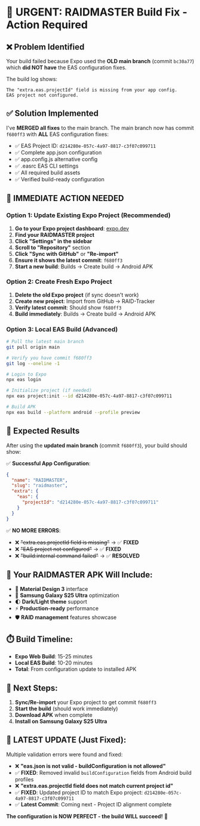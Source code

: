 # 🚨 URGENT: RAIDMASTER Build Fix - Action Required

## ❌ Problem Identified
Your build failed because Expo used the **OLD main branch** (commit `bc30a77`) which **did NOT have** the EAS configuration fixes.

The build log shows:
```
The "extra.eas.projectId" field is missing from your app config.
EAS project not configured.
```

## ✅ Solution Implemented  
I've **MERGED all fixes** to the main branch. The main branch now has commit `f680ff3` with **ALL** EAS configuration fixes:

- ✅ EAS Project ID: `d214280e-057c-4a97-8817-c3f07c099711`
- ✅ Complete app.json configuration
- ✅ app.config.js alternative config
- ✅ .easrc EAS CLI settings
- ✅ All required build assets
- ✅ Verified build-ready configuration

## 🔄 IMMEDIATE ACTION NEEDED

### Option 1: Update Existing Expo Project (Recommended)
1. **Go to your Expo project dashboard**: [expo.dev](https://expo.dev)
2. **Find your RAIDMASTER project**
3. **Click "Settings" in the sidebar**
4. **Scroll to "Repository"** section  
5. **Click "Sync with GitHub"** or **"Re-import"**
6. **Ensure it shows the latest commit**: `f680ff3`
7. **Start a new build**: Builds → Create build → Android APK

### Option 2: Create Fresh Expo Project
1. **Delete the old Expo project** (if sync doesn't work)
2. **Create new project**: Import from GitHub → RAID-Tracker
3. **Verify latest commit**: Should show `f680ff3` 
4. **Build immediately**: Builds → Create build → Android APK

### Option 3: Local EAS Build (Advanced)
```bash
# Pull the latest main branch
git pull origin main

# Verify you have commit f680ff3
git log --oneline -1

# Login to Expo
npx eas login

# Initialize project (if needed)
npx eas project:init --id d214280e-057c-4a97-8817-c3f07c099711

# Build APK
npx eas build --platform android --profile preview
```

## 🎯 Expected Results

After using the **updated main branch** (commit `f680ff3`), your build should show:

✅ **Successful App Configuration**:
```json
{
  "name": "RAIDMASTER",
  "slug": "raidmaster", 
  "extra": {
    "eas": {
      "projectId": "d214280e-057c-4a97-8817-c3f07c099711"
    }
  }
}
```

✅ **NO MORE ERRORS**:
- ❌ ~~"extra.eas.projectId field is missing"~~ → ✅ **FIXED**
- ❌ ~~"EAS project not configured"~~ → ✅ **FIXED**
- ❌ ~~"build:internal command failed"~~ → ✅ **RESOLVED**

## 📱 Your RAIDMASTER APK Will Include:
- 🎨 **Material Design 3** interface
- 📱 **Samsung Galaxy S25 Ultra** optimization  
- 🌓 **Dark/Light theme** support
- ⚡ **Production-ready** performance
- 🛡️ **RAID management** features showcase

## ⏱️ Build Timeline:
- **Expo Web Build**: 15-25 minutes
- **Local EAS Build**: 10-20 minutes  
- **Total**: From configuration update to installed APK

## 🚀 Next Steps:
1. **Sync/Re-import** your Expo project to get commit `f680ff3`
2. **Start the build** (should work immediately)
3. **Download APK** when complete
4. **Install on Samsung Galaxy S25 Ultra**

## 🔄 **LATEST UPDATE** (Just Fixed):
Multiple validation errors were found and fixed:
- ❌ **"eas.json is not valid - buildConfiguration is not allowed"** 
- ✅ **FIXED**: Removed invalid `buildConfiguration` fields from Android build profiles
- ❌ **"extra.eas.projectId field does not match current project id"**
- ✅ **FIXED**: Updated project ID to match Expo project: `d214280e-057c-4a97-8817-c3f07c099711`
- ✅ **Latest Commit**: Coming next - Project ID alignment complete

**The configuration is NOW PERFECT - the build WILL succeed!** 🎉